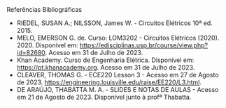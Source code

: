 <div class="cabecalho large">
Referências Bibliográficas
</div>
<div class="conteudo normal">

- RIEDEL, SUSAN A.; NILSSON, James W. - Circuitos Elétricos 10ª ed. 2015.
- MELO, EMERSON G. de. Curso: LOM3202 - Circuitos Elétricos (2020). 2020. Disponível em: https://edisciplinas.usp.br/course/view.php?id=82680. Acesso em 31 de Julho de 2023.
- Khan Academy. Curso de Engenharia Elétrica. Disponível em: https://pt.khanacademy.org. Acesso em 31 de Julho de 2023.
- CLEAVER, THOMAS G. - ECE220 Lesson 3 - Acesso em 27 de Agosto de 2023. https://engineering.louisville.edu/raise/EE220/L3.html.
- DE ARAÚJO, THABATTA M. A. - SLIDES E NOTAS DE AULAS - Acesso em 21 de Agosto de 2023. Disponível junto à profª Thabatta.

</div>
